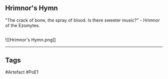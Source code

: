 ## Hrimnor's Hymn
"The crack of bone, the spray of blood.
Is there sweeter music?"
\- Hrimnor of the Ezomytes.
##
![[Hrimnor's Hymn.png]]

---
## Tags
#Artefact
#PoE1